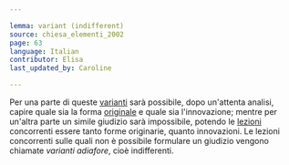 ```yaml
---

lemma: variant (indifferent)
source: chiesa_elementi_2002
page: 63
language: Italian
contributor: Elisa
last_updated_by: Caroline

---
```


Per una parte di queste [varianti](variant.html) sarà possibile, dopo un'attenta analisi, capire quale sia la forma [originale](original.html) e quale sia l'innovazione; mentre per un'altra parte un simile giudizio sarà impossibile, potendo le [lezioni](readingVariant.html) concorrenti essere tanto forme originarie, quanto innovazioni. Le lezioni concorrenti sulle quali non è possibile formulare un giudizio vengono chiamate _varianti adiafore_, cioè indifferenti.
